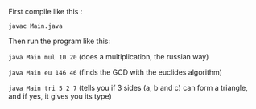 

First compile like this :

```javac Main.java```

Then run the program like this:

```java Main mul 10 20``` (does a multiplication, the russian way)

```java Main eu 146 46``` (finds the GCD with the euclides algorithm)

```java Main tri 5 2 7``` (tells you if 3 sides (a, b and c) can form a triangle, and if yes, it gives you its type)
